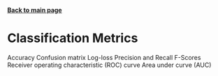 **[Back to main page](https://yolanda-ht.github.io/BioinformaticsRandomSeed/)**

# Classification Metrics

Accuracy
Confusion matrix
Log-loss
Precision and Recall
F-Scores
Receiver operating characteristic (ROC) curve
Area under curve (AUC)
